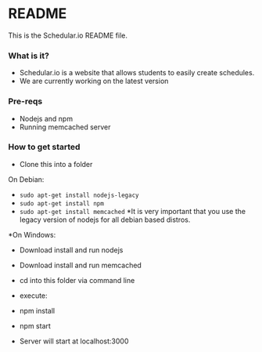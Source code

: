 # README #

This is the Schedular.io README file.

### What is it? ###

* Schedular.io is a website that allows students to easily create schedules.
* We are currently working on the latest version
### Pre-reqs ###
* Nodejs and npm
* Running memcached server

### How to get started ##
* Clone this into a folder

On Debian:
*    `sudo apt-get install nodejs-legacy`
*    `sudo apt-get install npm`
*    `sudo apt-get install memcached`
*It is very important that you use the legacy version of nodejs for all debian based distros.

*On Windows:
*    Download install and run nodejs
*    Download install and run memcached


    
* cd into this folder via command line
* execute:
 * npm install
 * npm start
* Server will start at localhost:3000